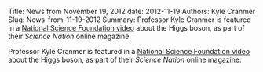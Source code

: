Title: News from November 19, 2012
date: 2012-11-19
Authors: Kyle Cranmer
Slug: News-from-11-19-2012
Summary:  Professor Kyle Cranmer is featured in a <a href="http//www.nsf.gov/news/special_reports/science_nation/higgsboson.jsp">National Science Foundation video</a> about the Higgs boson, as part of their <i>Science Nation</i> online magazine.

 

 Professor Kyle Cranmer is featured in a <a href="http//www.nsf.gov/news/special_reports/science_nation/higgsboson.jsp">National Science Foundation video</a> about the Higgs boson, as part of their <i>Science Nation</i> online magazine.

 